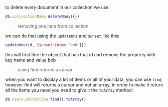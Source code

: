 
to delete every document in our collection we use:

```js
db.collcectionName.deleteMany({})
```


> removing one item from collection 

we can do that using the `updateOne` and `$unset` like this:

```js
updateOne(id, {$unset:{name:"bob"}})
```

this will first fine the object that has that id and remove the property with key name and value bob

> using find returns a cursor 

when you want to display a lot of items or all of your data, you can use `find`, however find will returns a cursor and not an array, in order to make it return all the items you need you need to give it the `toArray` method:

```js
db.users.collection.find().toArray()
```

